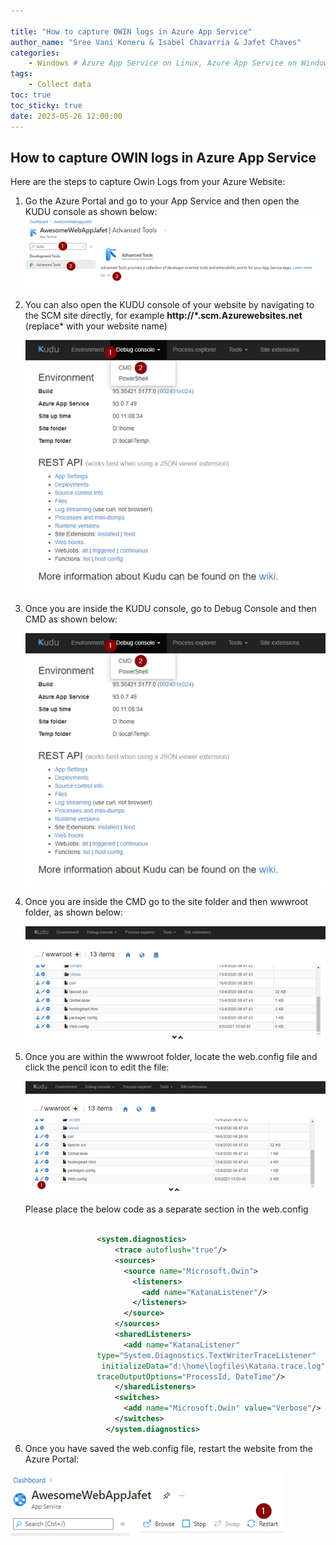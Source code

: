 ```yaml
---

title: "How to capture OWIN logs in Azure App Service"
author_name: "Sree Vani Koneru & Isabel Chavarria & Jafet Chaves"
categories:
    - Windows # Azure App Service on Linux, Azure App Service on Windows
tags:
    - Collect data
toc: true
toc_sticky: true
date: 2023-05-26 12:00:00
---
```

<html>
<head>
  <!-- Google tag (gtag.js) -->
<script async src="https://www.googletagmanager.com/gtag/js?id=G-0DC5DVJXR5"></script>
<script>
  window.dataLayer = window.dataLayer || [];
  function gtag(){dataLayer.push(arguments);}
  gtag('js', new Date());
  gtag('config', 'G-0DC5DVJXR5');
</script>
</head>
</html>

## How to capture OWIN logs in Azure App Service

Here are the steps to capture Owin Logs from your Azure Website:

1. Go the Azure Portal and go to your App Service and then open the KUDU console
as shown below:
![flow](/media/2021/owin/01.png)

2. You can also open the KUDU console of your website by navigating to the SCM
site directly, for example
**http://*.scm.Azurewebsites.net**
(replace* with your website name)

    ![flow](/media/2021/owin/02.png)

3. Once you are inside the KUDU console, go to Debug Console and then CMD
as shown below:

    ![flow](/media/2021/owin/02.png)

4. Once you are inside the CMD go to the site folder and then wwwroot folder,
as shown below:

    ![flow](/media/2021/owin/03.png)

5. Once you are within the wwwroot folder, locate the web.config file and click
the pencil icon to edit the file:

    ![flow](/media/2021/owin/04.png)

    Please place the below code as a separate section in the web.config

    ```xml
  
                    <system.diagnostics>
                        <trace autoflush="true"/>
                        <sources>
                          <source name="Microsoft.Owin">
                            <listeners>
                              <add name="KatanaListener"/>
                            </listeners>
                          </source>
                        </sources>
                        <sharedListeners>
                          <add name="KatanaListener" 
                    type="System.Diagnostics.TextWriterTraceListener"
                     initializeData="d:\home\logfiles\Katana.trace.log"
                    traceOutputOptions="ProcessId, DateTime"/>
                        </sharedListeners>
                        <switches>
                          <add name="Microsoft.Owin" value="Verbose"/>
                        </switches>
                      </system.diagnostics> 
    ```

6. Once you have saved the web.config file, restart the website from the Azure Portal:

![flow](/media/2021/owin/05.png)
